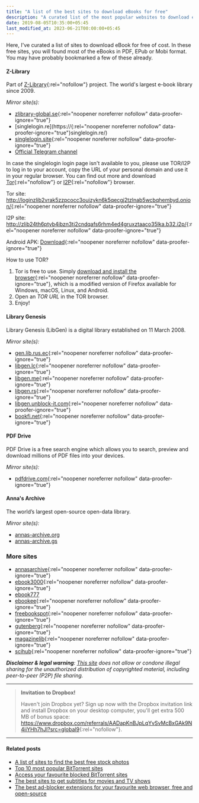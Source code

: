 ```yaml
---
title: "A list of the best sites to download eBooks for free"
description: "A curated list of the most popular websites to download eBooks for free of cost."
date: 2019-08-05T10:35:00+05:45
last_modified_at: 2023-06-21T00:00:00+05:45
---
```


Here, I've curated a list of sites to download eBook for free of cost. In these free sites, you will found most of the eBooks in PDF, EPub or Mobi format. You may have probably bookmarked a few of these already.

#### Z-Library

Part of [Z-Library](https://en.wikipedia.org/wiki/Z-Library){:rel="nofollow"} project. The world's largest e-book library since 2009.

_Mirror site(s):_

- [zlibrary-global.se](https://zlibrary-global.se/){:rel="noopener noreferrer nofollow" data-proofer-ignore="true"}
- [singlelogin.re](https://{:rel="noopener noreferrer nofollow" data-proofer-ignore="true"}singlelogin.re/)
- [singlelogin.site](https://singlelogin.site/){:rel="noopener noreferrer nofollow" data-proofer-ignore="true"}
- [Official Telegram channel](http://t.me/zlibrary_official)

<!-- zlibrary.unblockit.ink -->
<!-- Readme: https://zlibrary-global.se/blog/38 -->

In case the singlelogin login page isn't available to you, please use TOR/I2P to log in to your account, copy the URL of your personal domain and use it in your regular browser. You can find out more and download [Tor](https://www.torproject.org/){:rel="nofollow"} or [I2P](https://github.com/PurpleI2P/i2pdbrowser/releases){:rel="nofollow"} browser.

Tor site: <http://loginzlib2vrak5zzpcocc3ouizykn6k5qecgj2tzlnab5wcbqhembyd.onion/>{:rel="noopener noreferrer nofollow" data-proofer-ignore="true"}

I2P site: <http://zlib24th6ptyb4ibzn3tj2cndqafs6rhm4ed4gruxztaaco35lka.b32.i2p/>{:rel="noopener noreferrer nofollow" data-proofer-ignore="true"}

Android APK: [Download](https://singlelogin.re/soft/zlibrary-app-latest.apk){:rel="noopener noreferrer nofollow" data-proofer-ignore="true"}

How to use TOR?

1. Tor is free to use. Simply [download and install the browser](http://torproject.org/download){:rel="noopener noreferrer nofollow" data-proofer-ignore="true"}, which is a modified version of Firefox available for Windows, macOS, Linux, and Android.
2. Open an _TOR URL_ in the TOR browser.
3. Enjoy!

#### Library Genesis

Library Genesis (LibGen) is a digital library established on 11 March 2008.

_Mirror site(s):_

- [gen.lib.rus.ec](http://gen.lib.rus.ec/){:rel="noopener noreferrer nofollow" data-proofer-ignore="true"}
- [libgen.lc](https://libgen.lc/){:rel="noopener noreferrer nofollow" data-proofer-ignore="true"}
- [libgen.me](https://libgen.me/){:rel="noopener noreferrer nofollow" data-proofer-ignore="true"}
- [libgen.rs](http://libgen.rs/){:rel="noopener noreferrer nofollow" data-proofer-ignore="true"}
- [libgen.unblock-it.com](https://libgen.unblock-it.com/){:rel="noopener noreferrer nofollow" data-proofer-ignore="true"}
- [bookfi.net](https://bookfi.net/){:rel="noopener noreferrer nofollow" data-proofer-ignore="true"}

#### PDF Drive

PDF Drive is a free search engine which allows you to search, preview and download millions of PDF files into your devices.

_Mirror site(s):_

- [pdfdrive.com](http://www.pdfdrive.com/){:rel="noopener noreferrer nofollow" data-proofer-ignore="true"}

#### Anna's Archive

The world’s largest open-source open-data library.

_Mirror site(s):_

- [annas-archive.org](https://annas-archive.org/)
- [annas-archive.gs](https://annas-archive.gs/)

### More sites

- [annasarchive](https://annasarchive.unblock-it.com/){:rel="noopener noreferrer nofollow" data-proofer-ignore="true"}
- [ebook3000](https://ebook3000.unblock-it.com/){:rel="noopener noreferrer nofollow" data-proofer-ignore="true"}
- [ebook777](https://ebook777.unblock-it.com/)
- [ebookee](https://ebookee.unblock-it.com/){:rel="noopener noreferrer nofollow" data-proofer-ignore="true"}
- [freebookspot](https://freebookspot.unblock-it.com/){:rel="noopener noreferrer nofollow" data-proofer-ignore="true"}
- [gutenberg](https://gutenberg.unblock-it.com/){:rel="noopener noreferrer nofollow" data-proofer-ignore="true"}
- [magazinelib](https://magazinelib.unblock-it.com/){:rel="noopener noreferrer nofollow" data-proofer-ignore="true"}
- [scihub](https://scihub.unblock-it.com/){:rel="noopener noreferrer nofollow" data-proofer-ignore="true"}

_**Disclaimer & legal warning**: [This site](/) does not allow or condone illegal sharing for the unauthorized distribution of copyrighted material, including peer-to-peer (P2P) file sharing._

---

> **Invitation to Dropbox!**
>
> Haven't join Dropbox yet? Sign up now with the Dropbox invitation link and install Dropbox on your desktop computer, you'll get extra 500 MB of bonus space: <https://www.dropbox.com/referrals/AADapKnBJpLqYvSvMcBxGAk9N4iiYHh7hJI?src=global9>{:rel="nofollow"}.

<!--

> **Invitation**
>
> Sign into **Microsoft OneDrive** (with your Microsoft account) with the following Microsoft OneDrive invitation link to **receive an extra 500 MB of free storage** on Microsoft OneDrive:
>
> <https://onedrive.live.com?invref=8276ca569c4bc513&invscr=90>

-->

---

#### Related posts

- [A list of sites to find the best free stock photos](/a-list-of-sites-to-find-the-best-free-stock-photos/)
- [Top 10 most popular BitTorrent sites](/top-10-most-popular-bittorrent-sites/)
- [Access your favourite blocked BitTorrent sites](/access-your-favourite-blocked-bittorrent-sites/)
- [The best sites to get subtitles for movies and TV shows](/the-best-sites-to-get-subtitles-for-movies-and-tv-shows/)
- [The best ad-blocker extensions for your favourite web browser, free and open-source](/the-best-ad-blocker-extensions-for-your-favourite-web-browser-free-and-open-source/)
